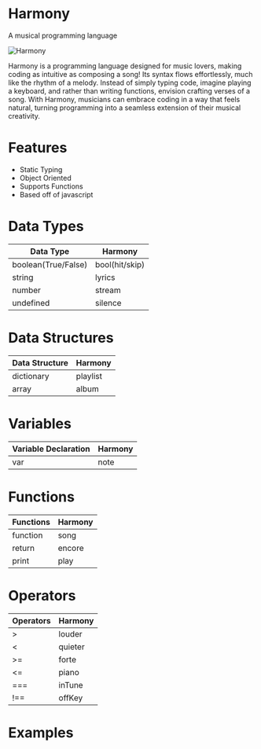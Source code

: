 # Harmony

A musical programming language

![Harmony](https://github.com/user-attachments/assets/4f93782f-74a6-47a5-9e81-b37b6b349e9b)

Harmony is a programming language designed for music lovers, making coding as intuitive as composing a song! Its syntax flows effortlessly, much like the rhythm of a melody. Instead of simply typing code, imagine playing a keyboard, and rather than writing functions, envision crafting verses of a song. With Harmony, musicians can embrace coding in a way that feels natural, turning programming into a seamless extension of their musical creativity.

# Features

- Static Typing
- Object Oriented
- Supports Functions
- Based off of javascript

# Data Types

| Data Type           | Harmony        |
| ------------------- | -------------- |
| boolean(True/False) | bool(hit/skip) |
| string              | lyrics         |
| number              | stream         |
| undefined           | silence        |

# Data Structures

| Data Structure | Harmony  |
| -------------- | -------- |
| dictionary     | playlist |
| array          | album    |

# Variables

| Variable Declaration | Harmony |
| -------------------- | ------- |
| var                  | note    |

# Functions

| Functions | Harmony |
| --------- | ------- |
| function  | song    |
| return    | encore  |
| print     | play    |

# Operators

| Operators | Harmony |
| --------- | ------- |
| >         | louder  |
| <         | quieter |
| >=        | forte   |
| <=        | piano   |
| ===       | inTune  |
| !==       | offKey  |

# Examples
